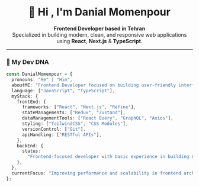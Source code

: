 <h1 align="center">👋 Hi , I'm Danial Momenpour </h1>

<p align="center">
  <strong>Frontend Developer based in Tehran</strong><br />
  Specialized in building modern, clean, and responsive web applications using <strong>React</strong>, <strong>Next.js</strong> & <strong>TypeScript</strong>.
</p>

---

### 🧬 My Dev DNA

```ts
const DanialMomenpour = {
  pronouns: "He" | "Him",
  aboutME: "Frontend Developer focused on building user-friendly interfaces with React.js",
  language: ["JavaScript", "TypeScript"],
  myStack: {
    frontEnd: {
      frameworks: ["React", "Next.js", "Refine"],
      stateManagements: ["Redux", "Zustand"],
      dataManagementTools: ["React Query", "GraphQL", "Axios"],
      styling: ["TailwindCSS", "CSS Modules"],
      versionControl: ["Git"],
      apiHandling: ["RESTful APIs"],
    },
    backEnd: {
      status:
        "Frontend-focused developer with basic experience in building APIs using Next.js (API Routes) 😊",
    },
  },
  currentFocus: "Improving performance and scalability in frontend architecture.",
};
